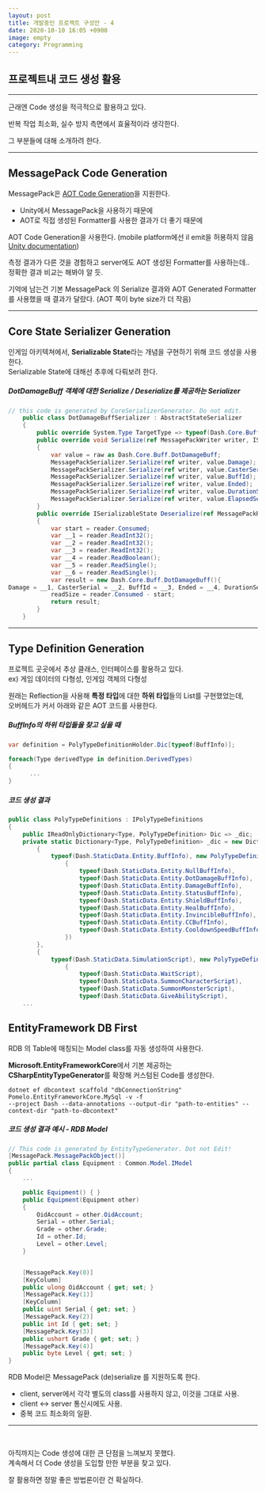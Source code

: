 ```yaml
---
layout: post
title: 개발중인 프로젝트 구성안 - 4
date: 2020-10-10 16:05 +0900
image: empty
category: Programming
---
```


## 프로젝트내 코드 생성 활용

---

근래엔 Code 생성을 적극적으로 활용하고 있다.

반복 작업 최소화, 실수 방지 측면에서 효율적이라 생각한다.

그 부분들에 대해 소개하려 한다.

---


## MessagePack Code Generation

MessagePack은 [AOT Code Generation](https://github.com/neuecc/MessagePack-CSharp#aot-code-generation-support-for-unityxamarin)을 지원한다.


* Unity에서 MessagePack을 사용하기 때문에
* AOT로 직접 생성된 Formatter를 사용한 결과가 더 좋기 때문에

AOT Code Generation을 사용한다.
(mobile platform에선 il emit을 허용하지 않음 [Unity documentation](https://docs.unity3d.com/Manual/ScriptingRestrictions.html))

측정 결과가 다른 것을 경험하고 server에도 AOT 생성된 Formatter를 사용하는데.. 정확한 결과 비교는 해봐야 알 듯.

기억에 남는건 기본 MessagePack 의 Serialize 결과와 AOT Generated Formatter를 사용했을 때 결과가 달랐다.
(AOT 쪽이 byte size가 더 작음)

---

## Core State Serializer Generation

인게임 아키텍쳐에서, **Serializable State**라는 개념을 구현하기 위해 코드 생성을 사용한다.  
Serializable State에 대해선 추후에 다뤄보려 한다.

##### DotDamageBuff 객체에 대한 Serialize / Deserialize를 제공하는 Serializer
```csharp
// this code is generated by CoreSerializerGenerator. Do not edit.
    public class DotDamageBuffSerializer : AbstractStateSerializer
    {
        public override System.Type TargetType => typeof(Dash.Core.Buff.DotDamageBuff);
        public override void Serialize(ref MessagePackWriter writer, ISerializableState raw, SerializationContext context)
        {
            var value = raw as Dash.Core.Buff.DotDamageBuff;
            MessagePackSerializer.Serialize(ref writer, value.Damage);
            MessagePackSerializer.Serialize(ref writer, value.CasterSerial);
            MessagePackSerializer.Serialize(ref writer, value.BuffId);
            MessagePackSerializer.Serialize(ref writer, value.Ended);
            MessagePackSerializer.Serialize(ref writer, value.DurationSeconds);
            MessagePackSerializer.Serialize(ref writer, value.ElapsedSeconds);
        }
        public override ISerializableState Deserialize(ref MessagePackReader reader, DeserializationContext context, out long readSize)
        {
            var start = reader.Consumed;
            var __1 = reader.ReadInt32();
            var __2 = reader.ReadInt32();
            var __3 = reader.ReadInt32();
            var __4 = reader.ReadBoolean();
            var __5 = reader.ReadSingle();
            var __6 = reader.ReadSingle();
            var result = new Dash.Core.Buff.DotDamageBuff(){
Damage = __1, CasterSerial = __2, BuffId = __3, Ended = __4, DurationSeconds = __5, ElapsedSeconds = __6};
            readSize = reader.Consumed - start;
            return result;
        }
    }
```

---

## Type Definition Generation

프로젝트 곳곳에서 추상 클래스, 인터페이스를 활용하고 있다.  
ex) 게임 데이터의 다형성, 인게임 객체의 다형성

원래는 Reflection을 사용해 **특정 타입**에 대한 **하위 타입**들의 List를 구현했었는데,  
오버헤드가 커서 아래와 같은 AOT 코드를 사용한다.


##### BuffInfo의 하위 타입들을 찾고 싶을 때

```csharp
var definition = PolyTypeDefinitionHolder.Dic[typeof(BuffInfo)];

foreach(Type derivedType in definition.DerivedTypes)
{
      ...
}
```

##### 코드 생성 결과
```csharp
public class PolyTypeDefinitions : IPolyTypeDefinitions
{
    public IReadOnlyDictionary<Type, PolyTypeDefinition> Dic => _dic;
    private static Dictionary<Type, PolyTypeDefinition> _dic = new Dictionary<Type, PolyTypeDefinition> {
        {
            typeof(Dash.StaticData.Entity.BuffInfo), new PolyTypeDefinition(typeof(Dash.StaticData.Entity.BuffInfo), new[]
                {
                    typeof(Dash.StaticData.Entity.NullBuffInfo),
                    typeof(Dash.StaticData.Entity.DotDamageBuffInfo),
                    typeof(Dash.StaticData.Entity.DamageBuffInfo),
                    typeof(Dash.StaticData.Entity.StatusBuffInfo),
                    typeof(Dash.StaticData.Entity.ShieldBuffInfo),
                    typeof(Dash.StaticData.Entity.HealBuffInfo),
                    typeof(Dash.StaticData.Entity.InvincibleBuffInfo),
                    typeof(Dash.StaticData.Entity.CCBuffInfo),
                    typeof(Dash.StaticData.Entity.CooldownSpeedBuffInfo),
                })
        },
        {
            typeof(Dash.StaticData.SimulationScript), new PolyTypeDefinition(typeof(Dash.StaticData.SimulationScript), new[]
                {
                    typeof(Dash.StaticData.WaitScript),
                    typeof(Dash.StaticData.SummonCharacterScript),
                    typeof(Dash.StaticData.SummonMonsterScript),
                    typeof(Dash.StaticData.GiveAbilityScript),
    ...

```

## EntityFramework DB First

RDB 의 Table에 매칭되는 Model class를 자동 생성하여 사용한다.

**Microsoft.EntityFrameworkCore**에서 기본 제공하는 **CSharpEntityTypeGenerator**를 확장해 커스텀된 Code를 생성한다.
```shell
dotnet ef dbcontext scaffold "dbConnectionString" Pomelo.EntityFrameworkCore.MySql -v -f
--project Dash --data-annotations --output-dir "path-to-entities" --context-dir "path-to-dbcontext"
```

##### 코드 생성 결과 예시 - RDB Model
```csharp
// This code is generated by EntityTypeGenerator. Dot not Edit!
[MessagePack.MessagePackObject()]
public partial class Equipment : Common.Model.IModel
{
    ...

    public Equipment() { }
    public Equipment(Equipment other)
    {
        OidAccount = other.OidAccount;
        Serial = other.Serial;
        Grade = other.Grade;
        Id = other.Id;
        Level = other.Level;
    }


    [MessagePack.Key(0)]
    [KeyColumn]
    public ulong OidAccount { get; set; }
    [MessagePack.Key(1)]
    [KeyColumn]
    public uint Serial { get; set; }
    [MessagePack.Key(2)]
    public int Id { get; set; }
    [MessagePack.Key(3)]
    public ushort Grade { get; set; }
    [MessagePack.Key(4)]
    public byte Level { get; set; }
}
```

RDB Model은 MessagePack (de)serialize 를 지원하도록 한다.

* client, server에서 각각 별도의 class를 사용하지 않고, 이것을 그대로 사용.
* client <-> server 통신시에도 사용.
* 중복 코드 최소화의 일환.

---

<br>

아직까지는 Code 생성에 대한 큰 단점을 느껴보지 못했다.  
계속해서 더 Code 생성을 도입할 만한 부분을 찾고 있다.  

잘 활용하면 정말 좋은 방법론이란 건 확실하다.
